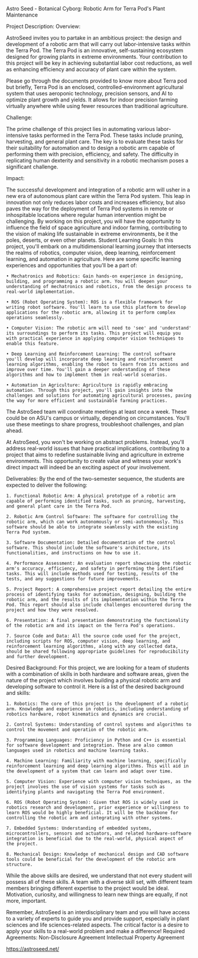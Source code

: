 <!--

**Here are some ideas to get you started:**

🙋‍♀️ A short introduction - what is your organization all about?
🌈 Contribution guidelines - how can the community get involved?
👩‍💻 Useful resources - where can the community find your docs? Is there anything else the community should know?
🍿 Fun facts - what does your team eat for breakfast?
🧙 Remember, you can do mighty things with the power of [Markdown](https://docs.github.com/github/writing-on-github/getting-started-with-writing-and-formatting-on-github/basic-writing-and-formatting-syntax)
-->


Astro Seed - Botanical Cyborg: Robotic Arm for Terra Pod's Plant Maintenance
<!--Proposer: Vishnu Bhargav vishnubhargav031@gmail.com or vmuthyal@asu.edu-->
Project Description: Overview:

 AstroSeed invites you to partake in an ambitious project: the design and development of a robotic arm that will carry out labor-intensive tasks within the Terra Pod. The Terra Pod is an innovative, self-sustaining ecosystem designed for growing plants in extreme environments. Your contribution to this project will be key in achieving substantial labor cost reductions, as well as enhancing efficiency and accuracy of plant care within the system.

Please go through the documents provided to know more about Terra pod but briefly, Terra Pod is an enclosed, controlled-environment agricultural system that uses aeroponic technology, precision sensors, and AI to optimize plant growth and yields. It allows for indoor precision farming virtually anywhere while using fewer resources than traditional agriculture.

Challenge: 

The prime challenge of this project lies in automating various labor-intensive tasks performed in the Terra Pod. These tasks include pruning, harvesting, and general plant care. The key is to evaluate these tasks for their suitability for automation and to design a robotic arm capable of performing them with precision, efficiency, and safety. The difficulty in replicating human dexterity and sensitivity in a robotic mechanism poses a significant challenge.

Impact: 

The successful development and integration of a robotic arm will usher in a new era of autonomous plant care within the Terra Pod system. This leap in innovation not only reduces labor costs and increases efficiency, but also paves the way for the deployment of Terra Pod systems in remote or inhospitable locations where regular human intervention might be challenging. By working on this project, you will have the opportunity to influence the field of space agriculture and indoor farming, contributing to the vision of making life sustainable in extreme environments, be it the poles, deserts, or even other planets.
Student Learning Goals: In this project, you'll embark on a multidimensional learning journey that intersects the realms of robotics, computer vision, deep learning, reinforcement learning, and automation in agriculture. Here are some specific learning experiences and opportunities that you'll be a part of:

    • Mechatronics and Robotics: Gain hands-on experience in designing, building, and programming a robotic arm. You will deepen your understanding of mechatronics and robotics, from the design process to real-world implementation.

    • ROS (Robot Operating System): ROS is a flexible framework for writing robot software. You'll learn to use this platform to develop applications for the robotic arm, allowing it to perform complex operations seamlessly.

    • Computer Vision: The robotic arm will need to 'see' and 'understand' its surroundings to perform its tasks. This project will equip you with practical experience in applying computer vision techniques to enable this feature.

    • Deep Learning and Reinforcement Learning: The control software you'll develop will incorporate deep learning and reinforcement learning algorithms, enabling the robot to learn from its actions and improve over time. You'll gain a deeper understanding of these algorithms and how to implement them in real-world scenarios.

    • Automation in Agriculture: Agriculture is rapidly embracing automation. Through this project, you'll gain insights into the challenges and solutions for automating agricultural processes, paving the way for more efficient and sustainable farming practices.

The AstroSeed team will coordinate meetings at least once a week. These could be on ASU's campus or virtually, depending on circumstances. You'll use these meetings to share progress, troubleshoot challenges, and plan ahead.

At AstroSeed, you won't be working on abstract problems. Instead, you'll address real-world issues that have practical implications, contributing to a project that aims to redefine sustainable living and agriculture in extreme environments. This opportunity to create value and witness your work's direct impact will indeed be an exciting aspect of your involvement.



Deliverables:
By the end of the two-semester sequence, the students are expected to deliver the following:

    1. Functional Robotic Arm: A physical prototype of a robotic arm capable of performing identified tasks, such as pruning, harvesting, and general plant care in the Terra Pod.

    2. Robotic Arm Control Software: The software for controlling the robotic arm, which can work autonomously or semi-autonomously. This software should be able to integrate seamlessly with the existing Terra Pod system.

    3. Software Documentation: Detailed documentation of the control software. This should include the software's architecture, its functionalities, and instructions on how to use it.

    4. Performance Assessment: An evaluation report showcasing the robotic arm's accuracy, efficiency, and safety in performing the identified tasks. This will include methods used for testing, results of the tests, and any suggestions for future improvements.

    5. Project Report: A comprehensive project report detailing the entire process of identifying tasks for automation, designing, building the robotic arm, and the results of its implementation within the Terra Pod. This report should also include challenges encountered during the project and how they were resolved.

    6. Presentation: A final presentation demonstrating the functionality of the robotic arm and its impact on the Terra Pod's operations.

    7. Source Code and Data: All the source code used for the project, including scripts for ROS, computer vision, deep learning, and reinforcement learning algorithms, along with any collected data, should be shared following appropriate guidelines for reproducibility and further development.
Desired Background:
For this project, we are looking for a team of students with a combination of skills in both hardware and software areas, given the nature of the project which involves building a physical robotic arm and developing software to control it.
Here is a list of the desired background and skills:

    1. Robotics: The core of this project is the development of a robotic arm. Knowledge and experience in robotics, including understanding of robotics hardware, robot kinematics and dynamics are crucial.

    2. Control Systems: Understanding of control systems and algorithms to control the movement and operation of the robotic arm.

    3. Programming Languages: Proficiency in Python and C++ is essential for software development and integration. These are also common languages used in robotics and machine learning tasks.

    4. Machine Learning: Familiarity with machine learning, specifically reinforcement learning and deep learning algorithms. This will aid in the development of a system that can learn and adapt over time.

    5. Computer Vision: Experience with computer vision techniques, as the project involves the use of vision systems for tasks such as identifying plants and navigating the Terra Pod environment.

    6. ROS (Robot Operating System): Given that ROS is widely used in robotics research and development, prior experience or willingness to learn ROS would be highly beneficial. It will be the backbone for controlling the robotic arm and integrating with other systems.

    7. Embedded Systems: Understanding of embedded systems, microcontrollers, sensors and actuators, and related hardware-software integration is beneficial due to the real-world, physical aspect of the project.

    8. Mechanical Design: Knowledge of mechanical design and CAD software tools could be beneficial for the development of the robotic arm structure.

While the above skills are desired, we understand that not every student will possess all of these skills. A team with a diverse skill set, with different team members bringing different expertise to the project would be ideal. Motivation, curiosity, and willingness to learn new things are equally, if not more, important.

Remember, AstroSeed is an interdisciplinary team and you will have access to a variety of experts to guide you and provide support, especially in plant sciences and life sciences-related aspects. The critical factor is a desire to apply your skills to a real-world problem and make a difference!
Required Agreements: 
Non-Disclosure Agreement
Intellectual Property Agreement

https://astroseed.net/

